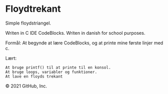 # Floydtrekant
Simple floydstriangel.

Writen in C IDE CodeBlocks.
Writen in danish for school purposes.


Formål:
	At begynde at lære CodeBlocks, og at printe mine 
	første linjer med c.

Lært:

	At bruge printf() til at printe til en konsol.
	At bruge loops, variabler og funktioner.
	At lave en floyds trekant
  

© 2021 GitHub, Inc.

